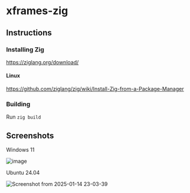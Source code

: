 # xframes-zig

## Instructions

### Installing Zig

https://ziglang.org/download/

#### Linux

https://github.com/ziglang/zig/wiki/Install-Zig-from-a-Package-Manager

### Building

Run `zig build`

## Screenshots

Windows 11

![image](https://github.com/user-attachments/assets/6287ff04-42cd-4d87-8ea3-52583b7121be)

Ubuntu 24.04

![Screenshot from 2025-01-14 23-03-39](https://github.com/user-attachments/assets/d63a9c87-bb69-4d38-ab5a-dcc64cf3b2f0)

